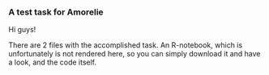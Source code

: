 ### A test task for Amorelie

Hi guys!

There are 2 files with the accomplished task. An R-notebook, which is unfortunately is not rendered here, so you can simply download it and have a look, and the code itself.


